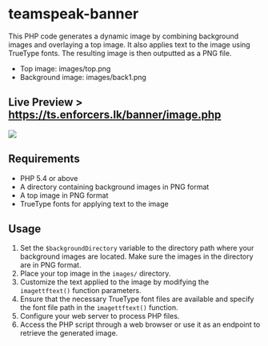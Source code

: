 # teamspeak-banner
This PHP code generates a dynamic image by combining background images and overlaying a top image. It also applies text to the image using TrueType fonts. The resulting image is then outputted as a PNG file.

- Top image: images/top.png
- Background image: images/back1.png


## Live Preview > https://ts.enforcers.lk/banner/image.php

<img src="https://ts.enforcers.lk/banner/image.php">

## Requirements

- PHP 5.4 or above
- A directory containing background images in PNG format
- A top image in PNG format
- TrueType fonts for applying text to the image

## Usage 

1. Set the `$backgroundDirectory` variable to the directory path where your background images are located. Make sure the images in the directory are in PNG format.
2. Place your top image in the `images/` directory.
3. Customize the text applied to the image by modifying the `imagettftext()` function parameters.
4. Ensure that the necessary TrueType font files are available and specify the font file path in the `imagettftext()` function.
5. Configure your web server to process PHP files.
6. Access the PHP script through a web browser or use it as an endpoint to retrieve the generated image.
